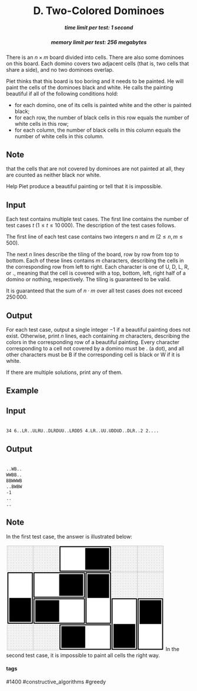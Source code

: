 <h1 style='text-align: center;'> D. Two-Colored Dominoes</h1>

<h5 style='text-align: center;'>time limit per test: 1 second</h5>
<h5 style='text-align: center;'>memory limit per test: 256 megabytes</h5>

There is an $n\times m$ board divided into cells. There are also some dominoes on this board. Each domino covers two adjacent cells (that is, two cells that share a side), and no two dominoes overlap.

Piet thinks that this board is too boring and it needs to be painted. He will paint the cells of the dominoes black and white. He calls the painting beautiful if all of the following conditions hold:

* for each domino, one of its cells is painted white and the other is painted black;
* for each row, the number of black cells in this row equals the number of white cells in this row;
* for each column, the number of black cells in this column equals the number of white cells in this column.

## Note

 that the cells that are not covered by dominoes are not painted at all, they are counted as neither black nor white.

Help Piet produce a beautiful painting or tell that it is impossible.

## Input

Each test contains multiple test cases. The first line contains the number of test cases $t$ ($1 \le t \le 10\,000$). The description of the test cases follows.

The first line of each test case contains two integers $n$ and $m$ ($2\le n, m\le 500$).

The next $n$ lines describe the tiling of the board, row by row from top to bottom. Each of these lines contains $m$ characters, describing the cells in the corresponding row from left to right. Each character is one of U, D, L, R, or ., meaning that the cell is covered with a top, bottom, left, right half of a domino or nothing, respectively. The tiling is guaranteed to be valid.

It is guaranteed that the sum of $n \cdot m$ over all test cases does not exceed $250\,000$.

## Output

For each test case, output a single integer $-1$ if a beautiful painting does not exist. Otherwise, print $n$ lines, each containing $m$ characters, describing the colors in the corresponding row of a beautiful painting. Every character corresponding to a cell not covered by a domino must be . (a dot), and all other characters must be B if the corresponding cell is black or W if it is white.

If there are multiple solutions, print any of them.

## Example

## Input


```

34 6..LR..ULRU..DLRDUU..LRDD5 4.LR..UU.UDDUD..DLR..2 2....
```
## Output


```

..WB..
WWBB..
BBWWWB
..BWBW
-1
..
..

```
## Note

In the first test case, the answer is illustrated below: 

 ![](images/da1745b7a1a29475483fe6b951c23b33470509eb.png) In the second test case, it is impossible to paint all cells the right way.



#### tags 

#1400 #constructive_algorithms #greedy 